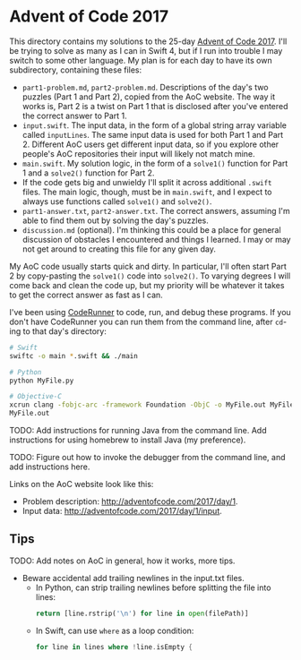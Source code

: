 # Advent of Code 2017

This directory contains my solutions to the 25-day [Advent of Code 2017](http://adventofcode.com/2017).  I'll be trying to solve as many as I can in Swift 4, but if I run into trouble I may switch to some other language.  My plan is for each day to have its own subdirectory, containing these files:

- `part1-problem.md`, `part2-problem.md`.  Descriptions of the day's two puzzles (Part 1 and Part 2), copied from the AoC website.  The way it works is, Part 2 is a twist on Part 1 that is disclosed after you've entered the correct answer to Part 1.
- `input.swift`.  The input data, in the form of a global string array variable called `inputLines`.  The same input data is used for both Part 1 and Part 2.  Different AoC users get different input data, so if you explore other people's AoC repositories their input will likely not match mine.
- `main.swift`.  My solution logic, in the form of a `solve1()` function for Part 1 and a `solve2()` function for Part 2.
- If the code gets big and unwieldy I'll split it across additional `.swift` files.  The main logic, though, must be in `main.swift`, and I expect to always use functions called `solve1()` and `solve2()`.
- `part1-answer.txt`, `part2-answer.txt`.  The correct answers, assuming I'm able to find them out by solving the day's puzzles.
- `discussion.md` (optional).  I'm thinking this could be a place for general discussion of obstacles I encountered and things I learned.  I may or may not get around to creating this file for any given day.

My AoC code usually starts quick and dirty.  In particular, I'll often start Part 2 by copy-pasting the `solve1()` code into `solve2()`.  To varying degrees I will come back and clean the code up, but my priority will be whatever it takes to get the correct answer as fast as I can.

I've been using [CodeRunner](https://coderunnerapp.com/) to code, run, and debug these programs.  If you don't have CodeRunner you can run them from the command line, after `cd`-ing to that day's directory:

```bash
# Swift
swiftc -o main *.swift && ./main
```

```bash
# Python
python MyFile.py
```

```bash
# Objective-C
xcrun clang -fobjc-arc -framework Foundation -ObjC -o MyFile.out MyFile.m
MyFile.out
```

TODO: Add instructions for running Java from the command line.  Add instructions for using homebrew to install Java (my preference).

TODO: Figure out how to invoke the debugger from the command line, and add instructions here.

Links on the AoC website look like this:

- Problem description: <http://adventofcode.com/2017/day/1>.
- Input data: <http://adventofcode.com/2017/day/1/input>.


## Tips

TODO: Add notes on AoC in general, how it works, more tips.

- Beware accidental add trailing newlines in the input.txt files.
	- In Python, can strip trailing newlines before splitting the file into lines:
		```python
		return [line.rstrip('\n') for line in open(filePath)]
		```
	- In Swift, can use `where` as a loop condition:
		```swift
		for line in lines where !line.isEmpty {
		```



